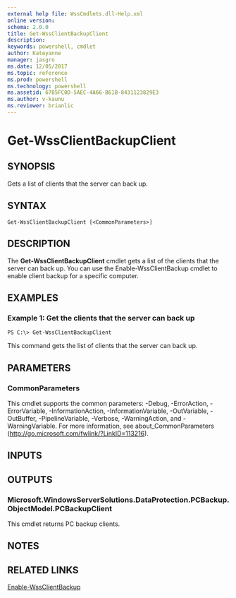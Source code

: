 ```yaml
---
external help file: WssCmdlets.dll-Help.xml
online version: 
schema: 2.0.0
title: Get-WssClientBackupClient
description: 
keywords: powershell, cmdlet
author: Kateyanne
manager: jasgro
ms.date: 12/05/2017
ms.topic: reference
ms.prod: powershell
ms.technology: powershell
ms.assetid: 6785FC0D-5AEC-4A66-B61B-8431123829E3
ms.author: v-kaunu
ms.reviewer: brianlic
---
```


# Get-WssClientBackupClient

## SYNOPSIS
Gets a list of clients that the server can back up.

## SYNTAX

```
Get-WssClientBackupClient [<CommonParameters>]
```

## DESCRIPTION
The **Get-WssClientBackupClient** cmdlet gets a list of the clients that the server can back up.
You can use the Enable-WssClientBackup cmdlet to enable client backup for a specific computer.

## EXAMPLES

### Example 1: Get the clients that the server can back up
```
PS C:\> Get-WssClientBackupClient
```

This command gets the list of clients that the server can back up.

## PARAMETERS

### CommonParameters
This cmdlet supports the common parameters: -Debug, -ErrorAction, -ErrorVariable, -InformationAction, -InformationVariable, -OutVariable, -OutBuffer, -PipelineVariable, -Verbose, -WarningAction, and -WarningVariable. For more information, see about_CommonParameters (http://go.microsoft.com/fwlink/?LinkID=113216).

## INPUTS

## OUTPUTS

### Microsoft.WindowsServerSolutions.DataProtection.PCBackup.ObjectModel.PCBackupClient
This cmdlet returns PC backup clients.

## NOTES

## RELATED LINKS

[Enable-WssClientBackup](./Enable-WssClientBackup.md)

